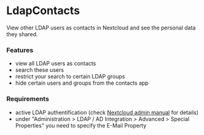 # LdapContacts

View other LDAP users as contacts in Nextcloud and see the personal data they shared.

### Features
  * view all LDAP users as contacts
  * search these users
  * restrict your search to certain LDAP groups
  * hide certain users and groups from the contacts app

### Requirements
  * active LDAP authentification (check [Nextcloud admin manual](https://docs.nextcloud.com/server/12/admin_manual/configuration_user/user_auth_ldap.html) for details)
  * under "Administration > LDAP / AD Integration > Advanced > Special Properties" you need to specify the E-Mail Property
